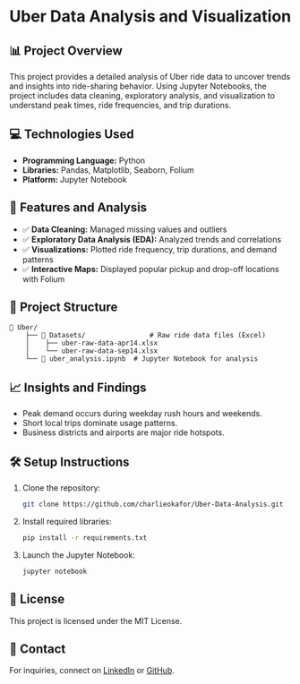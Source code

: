 # Uber Data Analysis and Visualization

## 📊 Project Overview
This project provides a detailed analysis of Uber ride data to uncover trends and insights into ride-sharing behavior. Using Jupyter Notebooks, the project includes data cleaning, exploratory analysis, and visualization to understand peak times, ride frequencies, and trip durations.

## 💻 Technologies Used
- **Programming Language:** Python  
- **Libraries:** Pandas, Matplotlib, Seaborn, Folium  
- **Platform:** Jupyter Notebook  

## 🚀 Features and Analysis
- ✅ **Data Cleaning:** Managed missing values and outliers  
- ✅ **Exploratory Data Analysis (EDA):** Analyzed trends and correlations  
- ✅ **Visualizations:** Plotted ride frequency, trip durations, and demand patterns  
- ✅ **Interactive Maps:** Displayed popular pickup and drop-off locations with Folium  

## 📂 Project Structure
```
📁 Uber/
    ├── 📂 Datasets/                # Raw ride data files (Excel)
    │    ├── uber-raw-data-apr14.xlsx
    │    └── uber-raw-data-sep14.xlsx
    └── 📄 uber_analysis.ipynb  # Jupyter Notebook for analysis
```

## 📈 Insights and Findings
- Peak demand occurs during weekday rush hours and weekends.  
- Short local trips dominate usage patterns.  
- Business districts and airports are major ride hotspots.  

## 🛠️ Setup Instructions
1. Clone the repository:
   ```bash
   git clone https://github.com/charlieokafor/Uber-Data-Analysis.git
   ```
2. Install required libraries:
   ```bash
   pip install -r requirements.txt
   ```
3. Launch the Jupyter Notebook:
   ```bash
   jupyter notebook
   ```

## 📜 License
This project is licensed under the MIT License.

## 🤝 Contact
For inquiries, connect on [LinkedIn](https://www.linkedin.com/in/chijindu-okafor) or [GitHub](https://github.com/charlieokafor).
